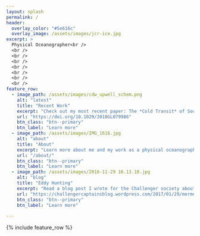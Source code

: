 ```yaml
---
layout: splash
permalink: /
header:
  overlay_color: "#5e616c"
  overlay_image: /assets/images/jcr-ice.jpg
excerpt: >
  Physical Oceanographer<br />
  <br />
  <br />
  <br />
  <br />
  <br />
  <br />
  <br />
feature_row:
  - image_path: /assets/images/cdw_upwell_schem.png
    alt: "latest"
    title: "Recent Work"
    excerpt: "Check out my most recent paper: The *Cold Transit* of Southern Ocean Upwelling."
    url: "https://doi.org/10.1029/2018GL079986"
    btn_class: "btn--primary"
    btn_label: "Learn more"
  - image_path: /assets/images/IMG_1616.jpg
    alt: "about"
    title: "About"
    excerpt: "Learn more about me and my work as a physical oceanographer"
    url: "/about/"
    btn_class: "btn--primary"
    btn_label: "Learn more"  
  - image_path: /assets/images/2016-11-29 16.13.10.jpg
    alt: "blog"
    title: "Eddy Hunting"
    excerpt: "Read a blog post I wrote for the Challenger society about eddy hunting in the Bahamas."
    url: "https://challengercaptainsblog.wordpress.com/2017/01/29/mermeed-eddy-hunting-dafydd-gwyn-evans/"
    btn_class: "btn--primary"
    btn_label: "Learn more"
    
---
```


{% include feature_row %}

 

